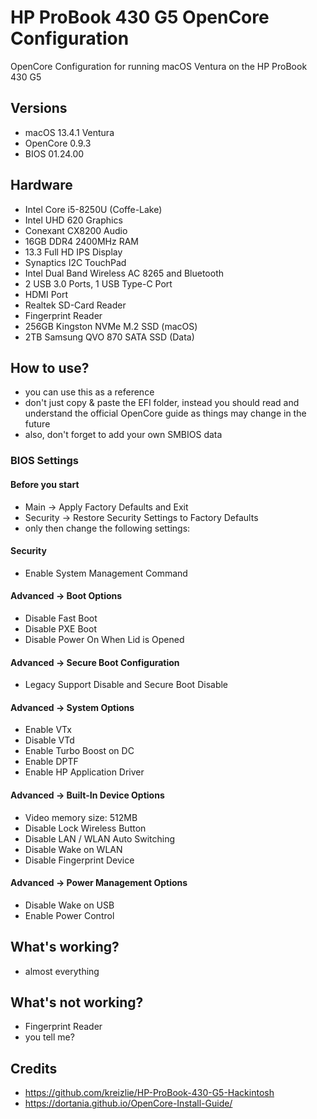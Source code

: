 # HP ProBook 430 G5 OpenCore Configuration
OpenCore Configuration for running macOS Ventura on the HP ProBook 430 G5

## Versions
- macOS 13.4.1 Ventura
- OpenCore 0.9.3
- BIOS 01.24.00

## Hardware
- Intel Core i5-8250U (Coffe-Lake)
- Intel UHD 620 Graphics
- Conexant CX8200 Audio
- 16GB DDR4 2400MHz RAM
- 13.3 Full HD IPS Display
- Synaptics I2C TouchPad
- Intel Dual Band Wireless AC 8265 and Bluetooth
- 2 USB 3.0 Ports, 1 USB Type-C Port
- HDMI Port
- Realtek SD-Card Reader
- Fingerprint Reader
- 256GB Kingston NVMe M.2 SSD (macOS)
- 2TB Samsung QVO 870 SATA SSD (Data)

## How to use?
- you can use this as a reference
- don't just copy & paste the EFI folder, instead you should read and understand the official OpenCore guide as things may change in the future
- also, don't forget to add your own SMBIOS data

### BIOS Settings
#### Before you start
- Main -> Apply Factory Defaults and Exit
- Security -> Restore Security Settings to Factory Defaults
- only then change the following settings: 
#### Security
- Enable System Management Command
#### Advanced -> Boot Options
- Disable Fast Boot
- Disable PXE Boot
- Disable Power On When Lid is Opened
#### Advanced -> Secure Boot Configuration
- Legacy Support Disable and Secure Boot Disable
#### Advanced -> System Options
- Enable VTx
- Disable VTd
- Enable Turbo Boost on DC
- Enable DPTF
- Enable HP Application Driver
#### Advanced -> Built-In Device Options
- Video memory size: 512MB
- Disable Lock Wireless Button
- Disable LAN / WLAN Auto Switching
- Disable Wake on WLAN
- Disable Fingerprint Device
#### Advanced -> Power Management Options
- Disable Wake on USB
- Enable Power Control

## What's working?
- almost everything

## What's not working?
- Fingerprint Reader
- you tell me?

## Credits
- https://github.com/kreizlie/HP-ProBook-430-G5-Hackintosh
- https://dortania.github.io/OpenCore-Install-Guide/
